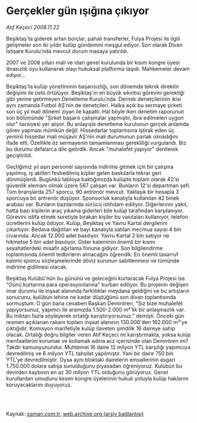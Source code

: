# Gerçekler gün ışığına çıkıyor

*Atıf Keçeci 2008.11.22*

<td class="columnist-detail">
<p>Beşiktaş'ta giderek artan borçlar, pahalı transferler, Fulya Projesi ile ilgili gelişmeler son iki yıldır kulüp gündemini meşgul ediyor. Son olarak Divan İstişare Kurulu'nda mevcut durum masaya yatırıldı.</p>
<p>
<div id="haberMetinDiv">
<p>
<p> 2007 ve 2008 yılları mali ve idari genel kurulunda bir kısım kongre üyesi ibrasızlık oyu kullanarak olayı hukuksal platforma taşıdı. Mahkemeler devam ediyor...
<p>Beşiktaş'ta kulüp yönetiminin başarısızlığı, son dönemde teknik direktör değişimi ile üstü örtülüyor. Beşiktaş'ın en büyük sıkıntısı görevini gerektiği gibi yerine getirmeyen Denetleme Kurulu'nda. Dernek denetçilerinin ikisi aynı zamanda Futbol AŞ'nin de denetçileri. Halka açık bu sermaye şirketi son üç yıl mali dönemi ziyan ile kapattı. Hal böyle iken denetim raporunun son bölümünde "Şirket başarılı çalışmalar yapmıştır, ibra edilmeleri uygun olur" tavsiyesi yer alıyor. Bu anlayışla denetleme kurulunun gerçek anlamda görev yapması mümkün değil. Hissedarlar toplantısına iştirak eden üç yeminli hissedar mali müşavir AŞ'nin mali durumunun parlak olmadığını ifade etti. Özellikle öz sermayenin tamamlanması gerekliliği vurgulandı. Biz bu durumu defalarca dile getirdik. Ancak "muhalefet yapıyor" denilerek geçiştirildi. 
<p>Geçtiğimiz yıl aşırı personel sayısında indirime gitmek için bir çalışma yapılmış, iş akitleri feshedilmiş kişiler gelen baskılarla tekrar geri dönmüşlerdi. Bugünkü tabloya baktığımızda kulüpte toplam olarak 42'si güvenlik elemanı olmak üzere 567 çalışan var. Bunların 12'si departman şefi. Tüm branşlarda 257 sporcu, 90 antrenör mevcut. Yaklaşık bir hesapla 3 sporcuya bir antrenör düşüyor. Sponsorluk kanalıyla kullanılan 42 binek arabası var. Bunların bazılarında sürücü istihdam ediliyor. Diğerlerinin yakıt, hatta bazı kişilerin araç yıkama giderleri bile kulüp tarafından karşılanıyor. Görevini istifa etmek suretiyle bırakan kişiler bu vasıtaları kullanıyor, telefon ücretlerini kulüp ödüyor. Kulüp, Beşiktaş ve Yavru Kartal dergilerini çıkartıyor. Bedava dağıtılan ve bayi kanalıyla satılan mecmua sayısı 4 bin civarında. Ancak 12.000 adet basılıyor. Yavru Kartal 2 bin satıyor ne hikmetse 5 bin adet basılıyor. Gider kaleminin önemli bir kısmı seyahatlerdeki misafir ağırlama fonuna gidiyor. Son bilgilendirme toplantısında önemli tedbirlerin alınacağını öğrendik. En önemli tasarruf kalemi sporcu sözleşmelerinde döviz kurunun sabitlenmesi ve tümünde indirime gidilmesi olacak. 
<p>Beşiktaş Kulübü'nün bu gününü ve geleceğini kurtaracak Fulya Projesi ise "Günü kurtarma para operasyonlarına" kurban ediliyor. Bu projenin değişen imar durumu ile inşaat alanında farklılıklar meydana geldiğini ve bu artışların sonucunu, kulübün lehine ne kadar düştüğünü son divan toplantısında sormuştum. O gün bana cevaben Başkan Demirören, "Siz bize muhalefet yapıyorsunuz, yapımcı ile aramızda 1.500-2.000 m²'lik bir anlaşmazlık var. Bu miktarı fazla söyleyerek ortalığı karıştırıyorsunuz." demişti. Önceki gün resmen açıklanan rakam toplam inşaat alanının 130.000'den 162.000 m²'ye çıktığıdır. Komisyon marifetiyle kulüp ilaveten şimdilik 16 daireye sahip olacak. Ortalığı doğru bilgiler veren Atıf Keçeci mi karıştırmakta, yoksa kulüp menfaatlerini korumak ve kollamak adına acz içerisinde olan Demirören mi? Takdir kamuoyunundur. Muhtemel 16 daire 12 milyon YTL karşılığı yapımcıya devredilmiş ve 6 milyon YTL tahsilat yapılmıştır. Yani bir daire 750 bin YTL'ye devredilmiştir. Oysa aynı bloktaki dairelerin emsallerinin asgari 1.750.000 dolara satışa sunulduğunu piyasadan öğreniyoruz. Kulübün bu devirden kaybının en az 30 milyon YTL olduğunu görüyoruz. Genel kurullardan umudunu kesen kongre üyelerinin hukuk yoluyla kulüp haklarını koruyacaklarını duyuyoruz. </p></p></p></p></p></div>
</p>


<p><br>
		 </br></p></td>

Kaynak: [zaman.com.tr](http://zaman.com.tr/yazar.do?yazino=762985), [web.archive.org (arşiv bağlantısı)](http://web.archive.org/web/20111010191343/http://www.zaman.com.tr:80/yazar.do?yazino=762985)

